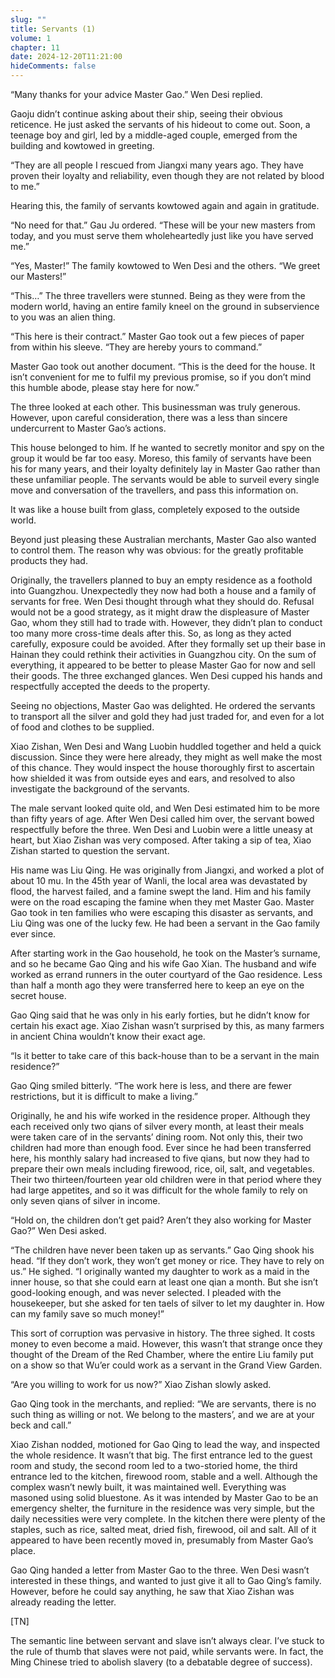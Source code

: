 ```yaml
---
slug: ""
title: Servants (1)
volume: 1
chapter: 11
date: 2024-12-20T11:21:00
hideComments: false
---
```

“Many thanks for your advice Master Gao.” Wen Desi replied. 

Gaoju didn’t continue asking about their ship, seeing their obvious reticence. He just asked the servants of his hideout to come out. Soon, a teenage boy and girl, led by a middle-aged couple, emerged from the building and kowtowed in greeting.

“They are all people I rescued from Jiangxi many years ago. They have proven their loyalty and reliability, even though they are not related by blood to me.”

Hearing this, the family of servants kowtowed again and again in gratitude.

“No need for that.” Gau Ju ordered. “These will be your new masters from today, and you must serve them wholeheartedly just like you have served me.”

“Yes, Master!” The family kowtowed to Wen Desi and the others. “We greet our Masters!”

“This…” The three travellers were stunned. Being as they were from the modern world, having an entire family kneel on the ground in subservience to you was an alien thing.

“This here is their contract.” Master Gao took out a few pieces of paper from within his sleeve. “They are hereby yours to command.”

Master Gao took out another document. “This is the deed for the house. It isn’t convenient for me to fulfil my previous promise, so if you don’t mind this humble abode, please stay here for now.”

The three looked at each other. This businessman was truly generous. However, upon careful consideration, there was a less than sincere undercurrent to Master Gao’s actions.

This house belonged to him. If he wanted to secretly monitor and spy on the group it would be far too easy. Moreso, this family of servants have been his for many years, and their loyalty definitely lay in Master Gao rather than these unfamiliar people. The servants would be able to surveil every single move and conversation of the travellers, and pass this information on.

It was like a house built from glass, completely exposed to the outside world. 

Beyond just pleasing these Australian merchants, Master Gao also wanted to control them. The reason why was obvious: for the greatly profitable products they had.

Originally, the travellers planned to buy an empty residence as a foothold into Guangzhou. Unexpectedly they now had both a house and a family of servants for free. Wen Desi thought through what they should do. Refusal would not be a good strategy, as it might draw the displeasure of Master Gao, whom they still had to trade with. However, they didn’t plan to conduct too many more cross-time deals after this. So, as long as they acted carefully, exposure could be avoided. After they formally set up their base in Hainan they could rethink their activities in Guangzhou city. On the sum of everything, it appeared to be better to please Master Gao for now and sell their goods. The three exchanged glances. Wen Desi cupped his hands and respectfully accepted the deeds to the property. 

Seeing no objections, Master Gao was delighted. He ordered the servants to transport all the silver and gold they had just traded for, and even for a lot of food and clothes to be supplied. 

Xiao Zishan, Wen Desi and Wang Luobin huddled together and held a quick discussion. Since they were here already, they might as well make the most of this chance. They would inspect the house thoroughly first to ascertain how shielded it was from outside eyes and ears, and resolved to also investigate the background of the servants. 

The male servant looked quite old, and Wen Desi estimated him to be more than fifty years of age. After Wen Desi called him over, the servant bowed respectfully before the three. Wen Desi and Luobin were a little uneasy at heart, but Xiao Zishan was very composed. After taking a sip of tea, Xiao Zishan started to question the servant. 

His name was Liu Qing. He was originally from Jiangxi, and worked a plot of about 10 mu. In the 45th year of Wanli, the local area was devastated by flood, the harvest failed, and a famine swept the land. Him and his family were on the road escaping the famine when they met Master Gao. Master Gao took in ten families who were escaping this disaster as servants, and Liu Qing was one of the lucky few. He had been a servant in the Gao family ever since. 

After starting work in the Gao household, he took on the Master’s surname, and so he became Gao Qing and his wife Gao Xian. The husband and wife worked as errand runners in the outer courtyard of the Gao residence. Less than half a month ago they were transferred here to keep an eye on the secret house. 

Gao Qing said that he was only in his early forties, but he didn’t know for certain his exact age. Xiao Zishan wasn’t surprised by this, as many farmers in ancient China wouldn’t know their exact age. 

“Is it better to take care of this back-house than to be a servant in the main residence?”

Gao Qing smiled bitterly. “The work here is less, and there are fewer restrictions, but it is difficult to make a living.”

Originally, he and his wife worked in the residence proper. Although they each received only two qians of silver every month, at least their meals were taken care of in the servants’ dining room. Not only this, their two children had more than enough food. Ever since he had been transferred here, his monthly salary had increased to five qians, but now they had to prepare their own meals including firewood, rice, oil, salt, and vegetables. Their two thirteen/fourteen year old children were in that period where they had large appetites, and so it was difficult for the whole family to rely on only seven qians of silver in income.

“Hold on, the children don’t get paid? Aren’t they also working for Master Gao?” Wen Desi asked.

“The children have never been taken up as servants.” Gao Qing shook his head. “If they don’t work, they won’t get money or rice. They have to rely on us.” He sighed. “I originally wanted my daughter to work as a maid in the inner house, so that she could earn at least one qian a month. But she isn’t good-looking enough, and was never selected. I pleaded with the housekeeper, but she asked for ten taels of silver to let my daughter in. How can my family save so much money!”

This sort of corruption was pervasive in history. The three sighed. It costs money to even become a maid. However, this wasn’t that strange once they thought of the Dream of the Red Chamber, where the entire Liu family put on a show so that Wu’er could work as a servant in the Grand View Garden. 

“Are you willing to work for us now?” Xiao Zishan slowly asked. 

Gao Qing took in the merchants, and replied: “We are servants, there is no such thing as willing or not. We belong to the masters’, and we are at your beck and call.”

Xiao Zishan nodded, motioned for Gao Qing to lead the way, and inspected the whole residence. It wasn’t that big. The first entrance led to the guest room and study, the second room led to a two-storied home, the third entrance led to the kitchen, firewood room, stable and a well. Although the complex wasn’t newly built, it was maintained well. Everything was masoned using solid bluestone. As it was intended by Master Gao to be an emergency shelter, the furniture in the residence was very simple, but the daily necessities were very complete. In the kitchen there were plenty of the staples, such as rice, salted meat, dried fish, firewood, oil and salt. All of it appeared to have been recently moved in, presumably from Master Gao’s place. 

Gao Qing handed a letter from Master Gao to the three. Wen Desi wasn’t interested in these things, and wanted to just give it all to Gao Qing’s family. However, before he could say anything, he saw that Xiao Zishan was already reading the letter. 

[TN]

The semantic line between servant and slave isn’t always clear. I’ve stuck to the rule of thumb that slaves were not paid, while servants were. In fact, the Ming Chinese tried to abolish slavery (to a debatable degree of success).
